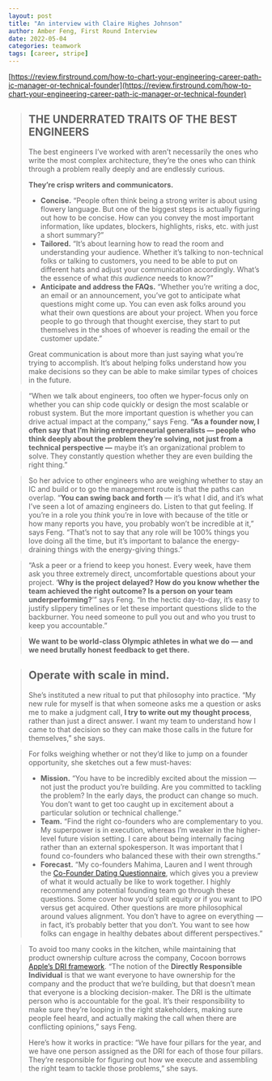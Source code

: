 ```yaml
---
layout: post
title: "An interview with Claire Highes Johnson"
author: Amber Feng, First Round Interview
date: 2022-05-04
categories: teamwork
tags: [career, stripe]
---
```


[https://review.firstround.com/how-to-chart-your-engineering-career-path-ic-manager-or-technical-founder](https://review.firstround.com/how-to-chart-your-engineering-career-path-ic-manager-or-technical-founder)

> ## **THE UNDERRATED TRAITS OF THE BEST ENGINEERS**
>
> The best engineers I’ve worked with aren’t necessarily the ones who write the most complex architecture, they’re the ones who can think through a problem really deeply and are endlessly curious. 
>
> **They’re crisp writers and communicators.** 
>
> * **Concise.** “People often think being a strong writer is about using flowery language. But one of the biggest steps is actually figuring out how to be concise. How can you convey the most important information, like updates, blockers, highlights, risks, etc. with just a short summary?”
> * **Tailored.** “It’s about learning how to read the room and understanding your audience. Whether it’s talking to non-technical folks or talking to customers, you need to be able to put on different hats and adjust your communication accordingly. What’s the essence of what *this audience* needs to know?”
> * **Anticipate and address the FAQs.** “Whether you’re writing a doc, an email or an announcement, you’ve got to anticipate what questions might come up. You can even ask folks around you what their own questions are about your project. When you force people to go through that thought exercise, they start to put themselves in the shoes of whoever is reading the email or the customer update.”
>
> Great communication is about more than just saying what you’re trying to accomplish. It’s about helping folks understand how you make decisions so they can be able to make similar types of choices in the future. 

> “When we talk about engineers, too often we hyper-focus only on whether you can ship code quickly or design the most scalable or robust system. But the more important question is whether you can drive actual impact at the company,” says Feng. **“As a founder now, I often say that I’m hiring entrepreneurial generalists — people who think deeply about the problem they’re solving, not just from a technical perspective —** maybe it’s an organizational problem to solve. They constantly question whether they are even building the right thing.”

> So her advice to other engineers who are weighing whether to stay an IC and build or to go the management route is that the paths can overlap. “**You can swing back and forth** — it’s what I did, and it’s what I’ve seen a lot of amazing engineers do. Listen to that gut feeling. If you’re in a role you *think* you’re in love with because of the title or how many reports you have, you probably won’t be incredible at it,” says Feng. “That’s not to say that any role will be 100% things you love doing all the time, but it’s important to balance the energy-draining things with the energy-giving things.”

> “Ask a peer or a friend to keep you honest. Every week, have them ask you three extremely direct, uncomfortable questions about your project. ‘**Why is the project delayed? How do you know whether the team achieved the right outcome? Is a person on your team underperforming?**’” says Feng. “In the hectic day-to-day, it’s easy to justify slippery timelines or let these important questions slide to the backburner. You need someone to pull you out and who you trust to keep you accountable.” 

> **We want to be world-class Olympic athletes in what we do — and we need brutally honest feedback to get there.** 

> ## **Operate with scale in mind.** 
>
> She’s instituted a new ritual to put that philosophy into practice. “My new rule for myself is that when someone asks me a question or asks me to make a judgment call, **I try to write out my thought process**, rather than just a direct answer. I want my team to understand how I came to that decision so they can make those calls in the future for themselves,” she says. 

> For folks weighing whether or not they’d like to jump on a founder opportunity, she sketches out a few must-haves: 
>
> * **Mission.** “You have to be incredibly excited about the mission — not just the product you’re building. Are you committed to tackling the problem? In the early days, the product can change so much. You don’t want to get too caught up in excitement about a particular solution or technical challenge.” 
> * **Team.** “Find the right co-founders who are complementary to you. My superpower is in execution, whereas I’m weaker in the higher-level future vision setting. I care about being internally facing rather than an external spokesperson. It was important that I found co-founders who balanced these with their own strengths.”
> * **Forecast.** “My co-founders Mahima, Lauren and I went through the [Co-Founder Dating Questionnaire](https://review.firstround.com/the-founder-dating-playbook-heres-the-process-i-used-to-find-my-co-founder), which gives you a preview of what it would actually be like to work together. I highly recommend any potential founding team go through these questions. Some cover how you’d split equity or if you want to IPO versus get acquired. Other questions are more philosophical around values alignment. You don’t have to agree on everything — in fact, it’s probably better that you don’t. You want to see how folks can engage in healthy debates about different perspectives.” 

> To avoid too many cooks in the kitchen, while maintaining that product ownership culture across the company, Cocoon borrows [Apple’s DRI framework](https://fortune.com/2011/08/25/how-apple-works-inside-the-worlds-biggest-startup/). “The notion of the **Directly Responsible Individual** is that we want everyone to have ownership for the company and the product that we’re building, but that doesn’t mean that everyone is a blocking decision-maker. The DRI is the ultimate person who is accountable for the goal. It’s their responsibility to make sure they’re looping in the right stakeholders, making sure people feel heard, and actually making the call when there are conflicting opinions,” says Feng. 
>
> Here’s how it works in practice: “We have four pillars for the year, and we have one person assigned as the DRI for each of those four pillars. They’re responsible for figuring out how we execute and assembling the right team to tackle those problems,” she says. 
